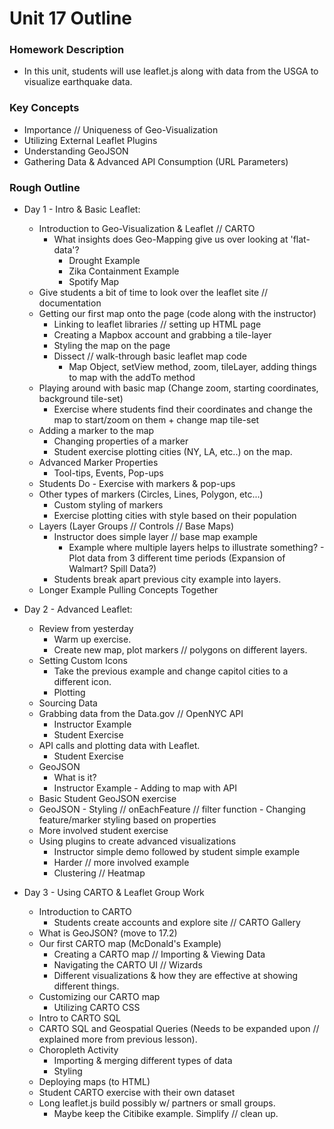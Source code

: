 # Unit 17 Outline

### Homework Description

* In this unit, students will use leaflet.js along with data from the USGA to visualize earthquake data.

### Key Concepts

* Importance // Uniqueness of Geo-Visualization
* Utilizing External Leaflet Plugins
* Understanding GeoJSON
* Gathering Data & Advanced API Consumption (URL Parameters)

### Rough Outline

* Day 1 - Intro & Basic Leaflet:

  * Introduction to Geo-Visualization & Leaflet // CARTO
    * What insights does Geo-Mapping give us over looking at 'flat-data'?
      * Drought Example
      * Zika Containment Example
      * Spotify Map
  * Give students a bit of time to look over the leaflet site // documentation
  * Getting our first map onto the page (code along with the instructor)
    * Linking to leaflet libraries // setting up HTML page
    * Creating a Mapbox account and grabbing a tile-layer
    * Styling the map on the page
    * Dissect // walk-through basic leaflet map code
      * Map Object, setView method, zoom, tileLayer, adding things to map with the addTo method
  * Playing around with basic map (Change zoom, starting coordinates, background tile-set)
    * Exercise where students find their coordinates and change the map to start/zoom on them + change map tile-set
  * Adding a marker to the map
    * Changing properties of a marker
    * Student exercise plotting cities (NY, LA, etc..) on the map.
  * Advanced Marker Properties
    * Tool-tips, Events, Pop-ups
  * Students Do - Exercise with markers & pop-ups
  * Other types of markers (Circles, Lines, Polygon, etc...)
    * Custom styling of markers
    * Exercise plotting cities with style based on their population
  * Layers (Layer Groups // Controls // Base Maps)
    * Instructor does simple layer // base map example
      * Example where multiple layers helps to illustrate something? - Plot data from 3 different time periods
          (Expansion of Walmart? Spill Data?)
    * Students break apart previous city example into layers.
  * Longer Example Pulling Concepts Together

* Day 2 - Advanced Leaflet:

  * Review from yesterday
    * Warm up exercise.
    * Create new map, plot markers // polygons on different layers.
  * Setting Custom Icons
    * Take the previous example and change capitol cities to a different icon.
    * Plotting
  * Sourcing Data
  * Grabbing data from the Data.gov // OpenNYC API
    * Instructor Example
    * Student Exercise
  * API calls and plotting data with Leaflet.
    * Student Exercise 
  * GeoJSON 
    * What is it?
    * Instructor Example - Adding to map with API
  * Basic Student GeoJSON exercise
  * GeoJSON - Styling // onEachFeature // filter function - Changing feature/marker styling based on properties
  * More involved student exercise
  * Using plugins to create advanced visualizations
    * Instructor simple demo followed by student simple example
    * Harder // more involved example
    * Clustering // Heatmap

* Day 3 - Using CARTO & Leaflet Group Work
  * Introduction to CARTO
    * Students create accounts and explore site // CARTO Gallery
  * What is GeoJSON? (move to 17.2)
  * Our first CARTO map (McDonald's Example)
    * Creating a CARTO map // Importing & Viewing Data
    * Navigating the CARTO UI // Wizards
    * Different visualizations & how they are effective at showing different things.
  * Customizing our CARTO map
    * Utilizing CARTO CSS
  * Intro to CARTO SQL
  * CARTO SQL and Geospatial Queries (Needs to be expanded upon // explained more from previous lesson).
  * Choropleth Activity
    * Importing & merging different types of data
    * Styling
  * Deploying maps (to HTML)
  * Student CARTO exercise with their own dataset
  * Long leaflet.js build possibly w/ partners or small groups.
    * Maybe keep the Citibike example. Simplify // clean up.
